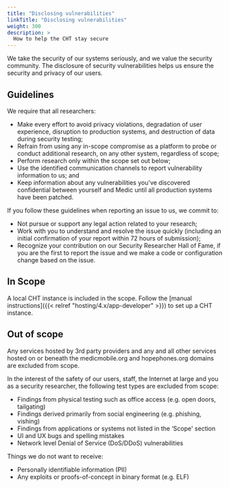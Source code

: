 ```yaml
---
title: "Disclosing vulnerabilities"
linkTitle: "Disclosing vulnerabilities"
weight: 300
description: >
  How to help the CHT stay secure
---
```



We take the security of our systems seriously, and we value the security community. The disclosure of security vulnerabilities helps us ensure the security and privacy of our users.

## Guidelines

We require that all researchers:

- Make every effort to avoid privacy violations, degradation of user experience, disruption to production systems, and destruction of data during security testing;
- Refrain from using any in-scope compromise as a platform to probe or conduct additional research, on any other system, regardless of scope;
- Perform research only within the scope set out below;
- Use the identified communication channels to report vulnerability information to us; and
- Keep information about any vulnerabilities you've discovered confidential between yourself and Medic until all production systems have been patched.

If you follow these guidelines when reporting an issue to us, we commit to:

- Not pursue or support any legal action related to your research;
- Work with you to understand and resolve the issue quickly (including an initial confirmation of your report within 72 hours of submission);
- Recognize your contribution on our Security Researcher Hall of Fame, if you are the first to report the issue and we make a code or configuration change based on the issue.

## In Scope

A local CHT instance is included in the scope. Follow the [manual instructions]({{< relref "hosting/4.x/app-developer" >}}) to set up a CHT instance.

## Out of scope

Any services hosted by 3rd party providers and any and all other services hosted on or beneath the medicmobile.org and hopephones.org domains are excluded from scope.

In the interest of the safety of our users, staff, the Internet at large and you as a security researcher, the following test types are excluded from scope:

- Findings from physical testing such as office access (e.g. open doors, tailgating)
- Findings derived primarily from social engineering (e.g. phishing, vishing)
- Findings from applications or systems not listed in the ‘Scope' section
- UI and UX bugs and spelling mistakes
- Network level Denial of Service (DoS/DDoS) vulnerabilities

Things we do not want to receive:

- Personally identifiable information (PII)
- Any exploits or proofs-of-concept in binary format (e.g. ELF)

